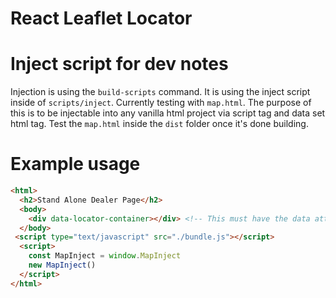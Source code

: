 # React Leaflet Locator

# Inject script for dev notes

Injection is using the `build-scripts` command. It is using the inject script inside of `scripts/inject`. Currently testing with `map.html`. The purpose of this is to be injectable into any vanilla html project via script tag and data set html tag. Test the `map.html` inside the `dist` folder once it's done building.

# Example usage

```html
<html>
  <h2>Stand Alone Dealer Page</h2>
  <body>
    <div data-locator-container></div> <!-- This must have the data attribute 'data-locator-container'. This is where the map will be injected. -->
  </body>
 <script type="text/javascript" src="./bundle.js"></script>
  <script>
    const MapInject = window.MapInject
    new MapInject()
  </script>
</html>
```
